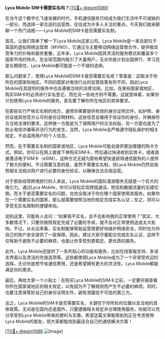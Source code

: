 **Lyca Mobile SIM卡需要实名吗？**[[TG💪+ @esim1088](https://t.me/s/esim1088)]

在当今这个数字化飞速发展的时代，手机通信服务已经成为我们生活中不可或缺的一部分。而选择一家合适的运营商，往往成为许多人关注的重点。今天我们就来聊聊一个热门话题——Lyca Mobile的SIM卡是否需要实名制。

首先，让我们简单了解一下Lyca Mobile这家公司。Lyca Mobile是一家总部位于英国的虚拟网络运营商（MVNO），它通过与主要移动网络运营商合作，提供极具竞争力的价格和服务套餐。近年来，Lyca Mobile因其灵活的服务模式和覆盖多个国家市场的特点，在全球范围内吸引了大量用户。无论你是计划出国旅行、学习还是长期居住，Lyca Mobile都可能是一个不错的选择。

那么问题来了，使用Lyca Mobile的SIM卡是否需要实名呢？答案是：这取决于你所在的国家和地区。不同的国家对电信行业的监管政策有所不同，因此Lyca Mobile在其提供的服务中也会遵循当地的法律法规。比如，在某些国家或地区，购买SIM卡时必须进行实名登记，而在另一些地方则不需要。这就意味着，如果你计划使用Lyca Mobile的服务，首先要了解你所在地区的具体要求。

在那些实行严格实名制的地方，通常你需要提供有效的身份证明文件，如护照、身份证或其他官方认可的身份证明材料。这些信息会被用于验证你的身份，并确保符合当地法律的要求。这样做一方面是为了保障用户的合法权益，另一方面也是为了防止电信诈骗等非法行为的发生。当然，Lyca Mobile会严格遵守隐私保护的相关规定，不会滥用用户的个人信息。

然而，在不需要实名制的国家或地区，Lyca Mobile可能会提供更加便捷的购卡方式。例如，你可以在网上直接下单购买SIM卡，然后通过快递收到实体卡，或者直接激活电子SIM卡（eSIM）。这种方式无疑为那些希望快速获得通信服务的人提供了极大的便利。不过需要注意的是，虽然不需要实名制，但Lyca Mobile仍然会按照相关法规对用户进行必要的身份验证，以确保合法合规运营。

对于那些经常跨境旅行的人来说，Lyca Mobile的国际漫游服务无疑是一个巨大的吸引力。通过Lyca Mobile，你可以轻松实现跨国通话、短信和数据流量的无缝切换。而关于是否需要实名的问题，也完全取决于你在哪个国家使用其服务。如果你在一个需要实名的国家，那么就需要按照当地的规定完成实名认证；反之，则可以享受无实名限制的便捷体验。

说到这里，可能有人会问：“如果我不实名，会不会影响我的正常使用？”其实，大多数情况下，只要你按照规定完成了必要的手续，就不会对正常使用造成太大影响。不过，从长远来看，实名制能够帮助运营商更好地维护网络安全，同时也为你自己的账户安全提供了一层保障。因此，建议大家尽量配合完成实名认证，这样不仅有助于避免不必要的麻烦，也能让你享受到更稳定、更优质的服务。

此外，Lyca Mobile还提供了一系列贴心的功能和服务，比如在线客服支持、多语言界面以及灵活的充值选项等。这些都使得Lyca Mobile成为了一个非常受欢迎的选择。无论你是想节省通信费用，还是希望拥有更大的灵活性，Lyca Mobile都能满足你的需求。

最后，再给大家一个小贴士：在购买Lyca Mobile的SIM卡之前，一定要仔细查看你所在国家或地区的相关规定，以免因为不了解规则而产生不必要的麻烦。同时，也要注意保管好自己的身份证明文件，避免泄露给不可信的第三方。

总之，Lyca Mobile的SIM卡是否需要实名，关键在于你所处的位置以及当地的具体政策。无论是在国内还是国外，只要遵循相关规定并合理使用服务，你就可以充分享受到Lyca Mobile带来的便利与实惠。希望这篇文章能帮助到正在考虑使用Lyca Mobile的朋友，祝大家都能找到最适合自己的通信解决方案！

[[TG💪+ @esim1088](https://t.me/s/esim1088) ![Image](https://i.postimg.cc/4NQfJmqS/Snipaste-2025-05-13-00-14-12.png)]